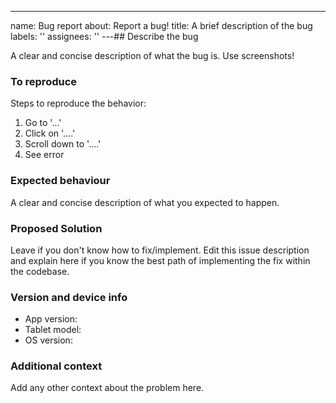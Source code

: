 ---
name: Bug report
about: Report a bug!
title: A brief description of the bug
labels: ''
assignees: ''
---## Describe the bug

A clear and concise description of what the bug is. Use screenshots!

### To reproduce

Steps to reproduce the behavior:

1. Go to '...'
2. Click on '....'
3. Scroll down to '....'
4. See error

### Expected behaviour

A clear and concise description of what you expected to happen.

### Proposed Solution

Leave if you don't know how to fix/implement. Edit this issue description and explain here if you know the best path of implementing the fix within the codebase.

### Version and device info

- App version:
- Tablet model:
- OS version:

### Additional context

Add any other context about the problem here.
